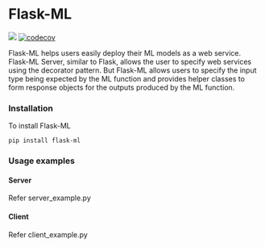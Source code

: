 # Flask-ML

![](https://img.shields.io/badge/license-MIT-blue.svg?style=flat-square)
[![codecov](https://codecov.io/github/UMass-Rescue/Flask-ML/graph/badge.svg?token=DOXIBULQQS)](https://codecov.io/github/UMass-Rescue/Flask-ML)

Flask-ML helps users easily deploy their ML models as a web service. Flask-ML Server, similar to Flask, allows the user to specify web services using the decorator pattern. But Flask-ML allows users to specify the input type being expected by the ML function and provides helper classes to form response objects for the outputs produced by the ML function.

### Installation

To install Flask-ML
```
pip install flask-ml
```

### Usage examples

#### Server

Refer server_example.py

#### Client

Refer client_example.py
